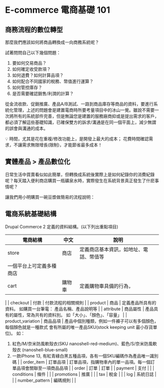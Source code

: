 # E-commerce 電商基礎 101

## 商務流程的數位轉型

那麼我們應該如何將商品轉換成一向商務系統呢？

試著問問自己以下幾個問題：

1. 要如何交易商品？
2. 如何確定收受款項？
3. 如何退費？如何計算品項？
4. 如何配合不同國家的稅務、幣值進行運算？
5. 如何管控庫存？
6. 是否需要確認銷售/利潤的計算？

從金流收款、促銷推廣、產品A/B測試、一路到商品庫存等商品的資料，要進行系統化管理，上述的問題會是建置電商時所要考量項目中的冰山一覺。雖說不需要一次將所有的系統部件完善，但是無論您是建置的服務廠商抑或是提出需求的客戶，都必須了解這些基礎知識，已確保雙方的訴求/溝通是在同一個平面上，減少無謂的誤會與溝通的成本。

<aside>
💡 時間，尤其是花在重複/修改功能上，是開發上最大的成本；
花費時間確認需求，不讓需求無限增長(限制)，才能節省最多成本！

</aside>

## 實體產品 > 產品數位化

日常生活中買賣看似如此簡單，但轉換成系統後實際上是如何紀錄你的消費紀錄呢？每天踏入便利商店購買一瓶礦泉水時，實際發生在系統背景真正發生了什麽事情呢？

讓我們用小明購買一碗豆漿做簡易的流程說明：

## 電商系統基礎結構

Drupal Commerce 2 定義的資料結構。(以下列出重點項目)

| 電商結構 | 中文 | 說明 |
| --- | --- | --- |
| store | 商店 | 定義商店基本資訊，如地址、電話、幣值等
一個平台上可定義多種商店 |
| cart | 購物車 | 定義購物車具備的行為，
 |
| checkout | 付款 | 付款流程的相關規則 |
| product | 商品 | 定義產品所具有的資料。
如購買一台筆電：
產品名稱、產品說明等 |
| attribute | 商品屬性 | 產品具有的屬性，常為共有的資料別。
如「大小」、「顏色」、「容量」 |
| product_variation | 商品品項 | 產品中個別種類，例如一件褲子可以有多個顏色，每個顏色就是一種款式
會有所屬的唯一產品SKU(stock keeping unit 最小存貨單位)。
如：
1. 紅色/M/奈米防風軟殼衣(SKU nanoshell-red-medium)、藍色/S/奈米防風軟殼衣 (nanoshell-blue-small)
2. 一款iPhone 13, 有紅青綠白黑五種品項，各有一個SKU編碼作為產品唯一識別碼 |
| order_item | 訂單品項 | 訂單品項，指購物車內的單一品項。每一個訂單品項會關聯至一項商品品項 |
| order | 訂單 | 訂單 |
| payment | 支付 |  |
| conditions | 條件 |  |
| promotions | 推廣 |  |
| tax | 稅金 |  |
| log | 系統日誌 |  |
| number_pattern | 編碼規則 |  |